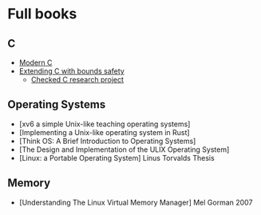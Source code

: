 # Full books

## C

* [Modern C](http://icube-icps.unistra.fr/index.php/File:ModernC.pdf)
* [Extending C with bounds safety](https://github.com/Microsoft/checkedc/releases/download/v0.5-final/checkedc-v0.5.pdf)
  * [Checked C research project](https://github.com/Microsoft/checkedc)

## Operating Systems 

* [xv6 a simple Unix-like teaching operating systems]
* [Implementing a Unix-like operating system in Rust]
* [Think OS: A Brief Introduction to Operating Systems]
* [The Design and Implementation of the ULIX Operating System]
* [Linux: a Portable Operating System] Linus Torvalds Thesis

## Memory

* [Understanding The Linux Virtual Memory Manager] Mel Gorman 2007

